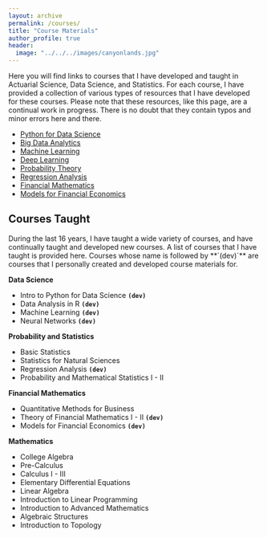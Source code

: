 ```yaml
---
layout: archive
permalink: /courses/
title: "Course Materials"
author_profile: true
header:
  image: "../../../images/canyonlands.jpg"
---
```


Here you will find links to courses that I have developed and taught in Actuarial Science, Data Science, and Statistics. For each course, I have provided a collection of various types of resources that I have developed for these courses. Please note that these resources, like this page, are a continual work in progress. There is no doubt that they contain typos and minor errors here and there.

+ [Python for Data Science](courses/dsci303/python.md)
+ [Big Data Analytics](courses/dsci417/bigdata.md)
+ [Machine Learning](courses/dsci356/ml.md)
+ [Deep Learning](courses/dsci390/nnet.md)
+ [Probability Theory](courses/mth341/probability.md)
+ [Regression Analysis](courses/mth345/regression.md)
+ [Financial Mathematics](courses/mth324/financial_math.md)
+ [Models for Financial Economics](courses/mth326/mfe.md)


<h2>Courses Taught</h2>
During the last 16 years, I have taught a wide variety of courses, and have continually taught and developed new courses. A list of courses that I have taught is provided here. Courses whose name is followed by **`(dev)`** are courses that I personally created and developed course materials for.

<b>Data Science</b>
* Intro to Python for Data Science **`(dev)`**
* Data Analysis in R **`(dev)`**
* Machine Learning **`(dev)`**
* Neural Networks **`(dev)`**

<b>Probability and Statistics</b>
* Basic Statistics
* Statistics for Natural Sciences
* Regression Analysis **`(dev)`**
* Probability and Mathematical Statistics I - II

<b>Financial Mathematics</b>
* Quantitative Methods for Business
* Theory of Financial Mathematics I - II **`(dev)`**
* Models for Financial Economics **`(dev)`**

<b>Mathematics</b>
* College Algebra
* Pre-Calculus
* Calculus I - III
* Elementary Differential Equations
* Linear Algebra
* Introduction to Linear Programming
* Introduction to Advanced Mathematics
* Algebraic Structures
* Introduction to Topology

